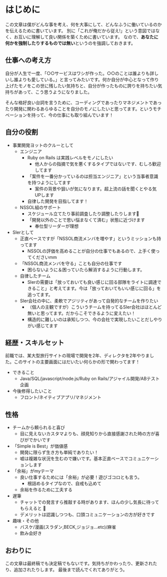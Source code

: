 # はじめに

この文章は僕がどんな事を考え、何を大事にして、どんなふうに働いているのかを伝えるために書いています。 別に「これが俺だから従え!」という意図ではなく、お互いに理解して良い関係を築くために書いています。 なので、**あなたに何かを強制したりするものでは無い**というのを強調しておきます。

## 仕事への考え方

自分が人生で一度、「○○サービスはワシが作った。○○のことは誰よりも詳しいし誰よりも愛している。」と言ってみたいです。何か自分が中心となって作り上げたモノをこの世に残したい気持ちと、自分が作ったものに誇りを持ちたい気持ちがあって、こう思うようになりました。

そんな格好良い台詞を言うために、コーディングであったりマネジメントであったり開発に関わるあらゆることを自分のモノにしたいと思ってます。というモチベーションを持って、今の仕事にも取り組んでいます！

## 自分の役割

- 事業開発ヨットのクルーとして
  - エンジニア
    - Ruby on Rails は実践レベルをモノにしたい
      - 他人からの指摘で気を悪くするタイプではないです、むしろ歓迎してます
    - 「案件を一番分かっているのは担当エンジニア」という当事者意識を持つようにしてます
      - 案件の背景や狙いが気になります。超上流の話を聞くとやる気UPします
    - 自律した開発を目指してます！
  - NSSOL組のサポート
    - スケジュール立てたり事前調査したり調整したりします
    - 「開発以外のことで思い悩まなくて済む」状態に近づけます
      - 奉仕型リーダーが理想
- SIerとして
  - 正直ベースですが「NSSOL商流メンバを増やす」というミッションも持ってます
    - NSSOLの評価を高めることが自分の仕事でもあるので、上手く使ってくださいmm
  - 「NSSOL商流メンバを守る」ことも自分の仕事です
    - 困らないように＆困っていたら解消するように行動します。
  - 自律したチーム
    - SIerの需要は「放っておいても良い感じに回る部隊をライトに調達できること」と考えてます。今は「放っておいてもいい感じに回る」を追ってます。
  - SIer会社の中に、柔軟でアジリティがあって自発的なチームを作りたい
    - （個人の主観ですが）こういうチームを持ってるSIer会社はほとんど無いと思ってます。だからこそできるように変えたい！
    - 構造的に難しいのは承知しつつ、今の会社で実現したいことだしやりがい感じてます

## 経歴・スキルセット

前職では、某大型旅行サイトの現場で開発を2年、ディレクタを2年やりました。このサイトの主要画面にはだいたい何らかの形で関わってます！

- できること
  - Java/SQL/javascript/node.js/Ruby on Rails/アジャイル開発/ABテスト企画
- 今後修得したいこと
  - フロント/ネイティブアプリ/マネジメント

## 性格

- チームから頼られると喜び
  - 目に見えないカスタマよりも、顔見知りから直接感謝された時の方が喜びがでかいです
- 「Simple is Best」が価値感
  - 開発に限らず生き方も単純でありたい！
  - 嘘は複雑な状況を生むので嫌いです。基本正直ベースでコミュニケーションします
- 「余裕」がmyテーマ
  - 良い仕事するためには「余裕」が必要！遊びゴコロとも言う。
    - 根詰めるタイプなので、自戒も込めて
  - 余裕を作るために工夫する
- 遅筆
  - チャットでの発言すら推敲する時があります、ほんの少し気長に待ってもらえると :pray:
  - デメリットは認識しつつも、口頭コミュニケーションの方が好きです
- 趣味・その他
  - バスケ/漫画(スラダン,BECK,ジョジョ…etc)/麻雀
  - 飲み会好き

## おわりに

この文章は最終稿でも決定稿でもないです。気持ちがかわったり、更新されたり、追加されたりします。 最後まで読んでくれてありがとう。